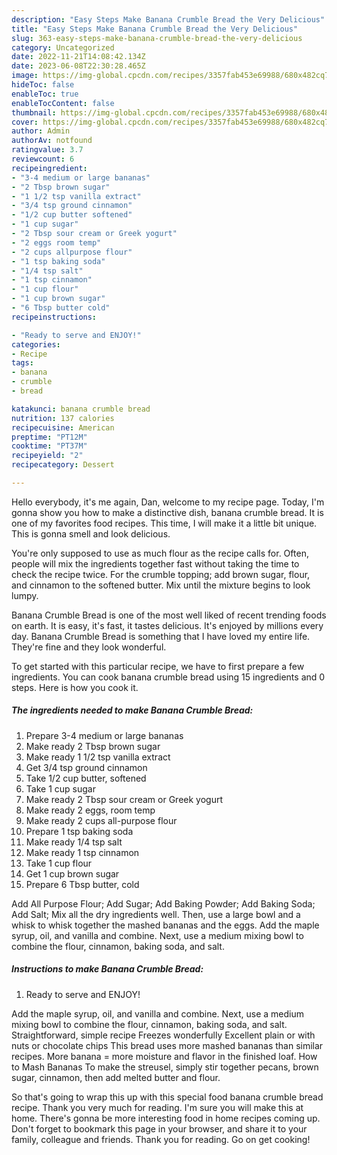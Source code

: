 ```yaml
---
description: "Easy Steps Make Banana Crumble Bread the Very Delicious"
title: "Easy Steps Make Banana Crumble Bread the Very Delicious"
slug: 363-easy-steps-make-banana-crumble-bread-the-very-delicious
category: Uncategorized
date: 2022-11-21T14:08:42.134Z
date: 2023-06-08T22:30:28.465Z
image: https://img-global.cpcdn.com/recipes/3357fab453e69988/680x482cq70/banana-crumble-bread-recipe-main-photo.jpg
hideToc: false
enableToc: true
enableTocContent: false
thumbnail: https://img-global.cpcdn.com/recipes/3357fab453e69988/680x482cq70/banana-crumble-bread-recipe-main-photo.jpg
cover: https://img-global.cpcdn.com/recipes/3357fab453e69988/680x482cq70/banana-crumble-bread-recipe-main-photo.jpg
author: Admin
authorAv: notfound
ratingvalue: 3.7
reviewcount: 6
recipeingredient:
- "3-4 medium or large bananas"
- "2 Tbsp brown sugar"
- "1 1/2 tsp vanilla extract"
- "3/4 tsp ground cinnamon"
- "1/2 cup butter softened"
- "1 cup sugar"
- "2 Tbsp sour cream or Greek yogurt"
- "2 eggs room temp"
- "2 cups allpurpose flour"
- "1 tsp baking soda"
- "1/4 tsp salt"
- "1 tsp cinnamon"
- "1 cup flour"
- "1 cup brown sugar"
- "6 Tbsp butter cold"
recipeinstructions:

- "Ready to serve and ENJOY!"
categories:
- Recipe
tags:
- banana
- crumble
- bread

katakunci: banana crumble bread 
nutrition: 137 calories
recipecuisine: American
preptime: "PT12M"
cooktime: "PT37M"
recipeyield: "2"
recipecategory: Dessert

---
```



Hello everybody, it's me again, Dan, welcome to my recipe page. Today, I'm gonna show you how to make a distinctive dish, banana crumble bread. It is one of my favorites food recipes. This time, I will make it a little bit unique. This is gonna smell and look delicious.

You&#39;re only supposed to use as much flour as the recipe calls for. Often, people will mix the ingredients together fast without taking the time to check the recipe twice. For the crumble topping; add brown sugar, flour, and cinnamon to the softened butter. Mix until the mixture begins to look lumpy.

Banana Crumble Bread is one of the most well liked of recent trending foods on earth. It is easy, it's fast, it tastes delicious. It's enjoyed by millions every day. Banana Crumble Bread is something that I have loved my entire life. They're fine and they look wonderful.


To get started with this particular recipe, we have to first prepare a few ingredients. You can cook banana crumble bread using 15 ingredients and 0 steps. Here is how you cook it.

<!--inarticleads1-->

##### The ingredients needed to make Banana Crumble Bread:

1. Prepare 3-4 medium or large bananas
1. Make ready 2 Tbsp brown sugar
1. Make ready 1 1/2 tsp vanilla extract
1. Get 3/4 tsp ground cinnamon
1. Take 1/2 cup butter, softened
1. Take 1 cup sugar
1. Make ready 2 Tbsp sour cream or Greek yogurt
1. Make ready 2 eggs, room temp
1. Make ready 2 cups all-purpose flour
1. Prepare 1 tsp baking soda
1. Make ready 1/4 tsp salt
1. Make ready 1 tsp cinnamon
1. Take 1 cup flour
1. Get 1 cup brown sugar
1. Prepare 6 Tbsp butter, cold


Add All Purpose Flour; Add Sugar; Add Baking Powder; Add Baking Soda; Add Salt; Mix all the dry ingredients well. Then, use a large bowl and a whisk to whisk together the mashed bananas and the eggs. Add the maple syrup, oil, and vanilla and combine. Next, use a medium mixing bowl to combine the flour, cinnamon, baking soda, and salt. 

<!--inarticleads2-->

##### Instructions to make Banana Crumble Bread:


1. Ready to serve and ENJOY!

Add the maple syrup, oil, and vanilla and combine. Next, use a medium mixing bowl to combine the flour, cinnamon, baking soda, and salt. Straightforward, simple recipe Freezes wonderfully Excellent plain or with nuts or chocolate chips This bread uses more mashed bananas than similar recipes. More banana = more moisture and flavor in the finished loaf. How to Mash Bananas To make the streusel, simply stir together pecans, brown sugar, cinnamon, then add melted butter and flour. 

So that's going to wrap this up with this special food banana crumble bread recipe. Thank you very much for reading. I'm sure you will make this at home. There's gonna be more interesting food in home recipes coming up. Don't forget to bookmark this page in your browser, and share it to your family, colleague and friends. Thank you for reading. Go on get cooking!

